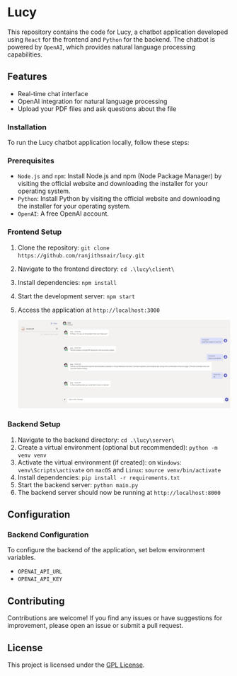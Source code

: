 # Lucy

This repository contains the code for Lucy, a chatbot application developed using `React` for the frontend and `Python` for the backend. The chatbot is powered by `OpenAI`, which provides natural language processing capabilities.

## Features

* Real-time chat interface
* OpenAI integration for natural language processing
* Upload your PDF files and ask questions about the file

### Installation

To run the Lucy chatbot application locally, follow these steps:

### Prerequisites

* `Node.js` and `npm`: Install Node.js and npm (Node Package Manager) by visiting the official website and downloading the installer for your operating system.
* `Python`: Install Python by visiting the official website and downloading the installer for your operating system.
* `OpenAI`: A free OpenAI account.

### Frontend Setup

1. Clone the repository: `git clone https://github.com/ranjithsnair/lucy.git`
2. Navigate to the frontend directory: `cd .\lucy\client\`
3. Install dependencies: `npm install`
4. Start the development server: `npm start`
5. Access the application at `http://localhost:3000`

    ![lucy](./docs/images/lucy.jpg)

### Backend Setup

1. Navigate to the backend directory: `cd .\lucy\server\`
2. Create a virtual environment (optional but recommended): `python -m venv venv`
3. Activate the virtual environment (if created):
on `Windows`: `venv\Scripts\activate`
on `macOS` and `Linux`: `source venv/bin/activate`
4. Install dependencies: `pip install -r requirements.txt`
5. Start the backend server: `python main.py`
6. The backend server should now be running at `http://localhost:8000`

## Configuration

### Backend Configuration

To configure the backend of the application, set below environment variables.

* `OPENAI_API_URL`
* `OPENAI_API_KEY`

## Contributing

Contributions are welcome! If you find any issues or have suggestions for improvement, please open an issue or submit a pull request.

## License

This project is licensed under the [GPL License](./LICENSE).